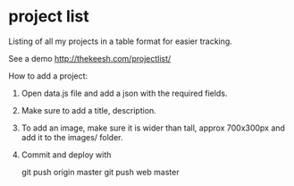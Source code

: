 # project list

Listing of all my projects in a table format for easier tracking.

See a demo http://thekeesh.com/projectlist/

How to add a project:

1. Open data.js file and add a json with the required fields.
2. Make sure to add a title, description.
3. To add an image, make sure it is wider than tall, approx 700x300px and add
it to the images/ folder.
4. Commit and deploy with


    git push origin master
    git push web master


